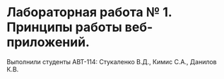 # Лабораторная работа № 1. Принципы работы веб-приложений.
Выполнили студенты АВТ-114: Стукаленко В.Д., Кимис С.А., Данилов К.В.
